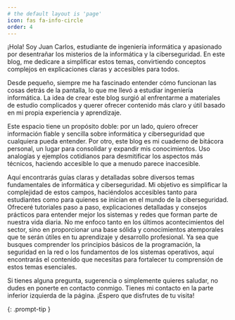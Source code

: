 ```yaml
---
# the default layout is 'page'
icon: fas fa-info-circle
order: 4
---
```

¡Hola! Soy Juan Carlos, estudiante de ingeniería informática y apasionado por desentrañar los misterios de la informática y la ciberseguridad. En este blog, me dedicare a simplificar estos temas, convirtiendo conceptos complejos en explicaciones claras y accesibles para todos.

Desde pequeño, siempre me ha fascinado entender cómo funcionan las cosas detrás de la pantalla, lo que me llevó a estudiar ingeniería informática. La idea de crear este blog surgió al enfrentarme a materiales de estudio complicados y querer ofrecer contenido más claro y útil basado en mi propia experiencia y aprendizaje.

Este espacio tiene un propósito doble: por un lado, quiero ofrecer información fiable y sencilla sobre informática y ciberseguridad que cualquiera pueda entender. Por otro, este blog es mi cuaderno de bitácora personal, un lugar para consolidar y expandir mis conocimientos. Uso analogías y ejemplos cotidianos para desmitificar los aspectos más técnicos, haciendo accesible lo que a menudo parece inaccesible.

Aquí encontrarás guías claras y detalladas sobre diversos temas fundamentales de informática y ciberseguridad. Mi objetivo es simplificar la complejidad de estos campos, haciéndolos accesibles tanto para estudiantes como para quienes se inician en el mundo de la ciberseguridad. Ofreceré tutoriales paso a paso, explicaciones detalladas y consejos prácticos para entender mejor los sistemas y redes que forman parte de nuestra vida diaria. No me enfoco tanto en los últimos acontecimientos del sector, sino en proporcionar una base sólida y conocimientos atemporales que te serán útiles en tu aprendizaje y desarrollo profesional. Ya sea que busques comprender los principios básicos de la programación, la seguridad en la red o los fundamentos de los sistemas operativos, aquí encontrarás el contenido que necesitas para fortalecer tu comprensión de estos temas esenciales.

Si tienes alguna pregunta, sugerencia o simplemente quieres saludar, no dudes en ponerte en contacto conmigo. Tienes mi contacto en la parte inferior izquierda de la página. ¡Espero que disfrutes de tu visita!

{: .prompt-tip }
